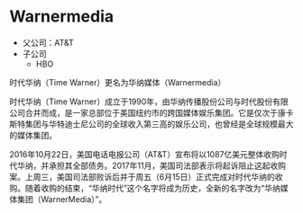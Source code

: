 # Warnermedia

- 父公司：AT&T
- 子公司
  - HBO

时代华纳（Time Warner）更名为华纳媒体（Warnermedia）

时代华纳（Time Warner）成立于1990年，由华纳传播股份公司与时代股份有限公司合并而成，是一家总部位于美国纽约市的跨国媒体娱乐集团。它是仅次于康卡斯特集团与华特迪士尼公司的全球收入第三高的娱乐公司，也曾经是全球规模最大的媒体集团。

2016年10月22日，美国电话电报公司（AT&T）宣布将以1087亿美元整体收购时代华纳，并承担其全部债务。2017年11月，美国司法部表示将起诉阻止这起收购案。上周三，美国司法部败诉后并于周五（6月15日）正式完成对时代华纳的收购。随着收购的结束，“华纳时代”这个名字将成为历史，全新的名字改为“华纳媒体集团（WarnerMedia）”。
